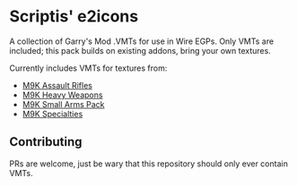 # Scriptis' e2icons

A collection of Garry's Mod .VMTs for use in Wire EGPs.
Only VMTs are included; this pack builds on existing addons, bring your own textures.

Currently includes VMTs for textures from:
* [M9K Assault Rifles](https://steamcommunity.com/sharedfiles/filedetails/?id=128089118)
* [M9K Heavy Weapons](https://steamcommunity.com/sharedfiles/filedetails/?id=128091208)
* [M9K Small Arms Pack](https://steamcommunity.com/sharedfiles/filedetails/?id=128093075)
* [M9K Specialties](https://steamcommunity.com/sharedfiles/filedetails/?id=144982052)

## Contributing

PRs are welcome, just be wary that this repository should only ever contain VMTs.
